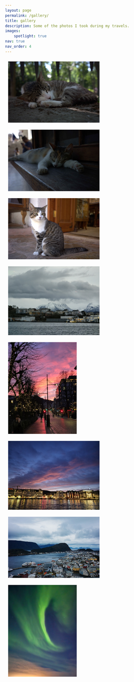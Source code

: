 ```yaml
---
layout: page
permalink: /gallery/
title: gallery
description: Some of the photos I took during my travels.
images:
    spotlight: true
nav: true
nav_order: 4
---
```


<style>
.spotlight-group img {
    max-width: 300px;
    max-height: 300px;
    object-fit: cover;
    margin: 10px;
}
</style>

<!-- Group 1 -->
<div class="spotlight-group" data-fit>
    <a class="spotlight" href="/assets/img/gallery/20240530_125001_R0001383.jpg">
        <img src="/assets/img/gallery/20240530_125001_R0001383.jpg" />
    </a>
    <a class="spotlight" href="/assets/img/gallery/20240530_142854_R0001390.jpg">
        <img src="/assets/img/gallery/20240530_142854_R0001390.jpg" />
    </a>
    <a class="spotlight" href="/assets/img/gallery/20240603_101725_R0001456.jpg">
        <img src="/assets/img/gallery/20240603_101725_R0001456.jpg" />
    </a>
</div>

<!-- Group 2 -->
<div class="spotlight-group" data-fit >
    <a class="spotlight" href="/assets/img/gallery/20241213_094735.jpg">
        <img src="/assets/img/gallery/20241213_094735.jpg" />
    </a>
    <a class="spotlight" href="/assets/img/gallery/20241223_160130.jpg">
        <img src="/assets/img/gallery/20241223_160130.jpg" />
    </a>
    <a class="spotlight" href="/assets/img/gallery/20241223_163249.jpg">
        <img src="/assets/img/gallery/20241223_163249.jpg" />
    </a>
</div>

<!-- Group 3 -->
<div class="spotlight-group" data-fit>
    <a class="spotlight" href="/assets/img/gallery/retouch_2024121316564270.jpg">
        <img src="/assets/img/gallery/retouch_2024121316564270.jpg" />
    </a>
    <a class="spotlight" href="/assets/img/gallery/retouch_2024121619452653.jpg">
        <img src="/assets/img/gallery/retouch_2024121619452653.jpg" />
    </a>
</div>


